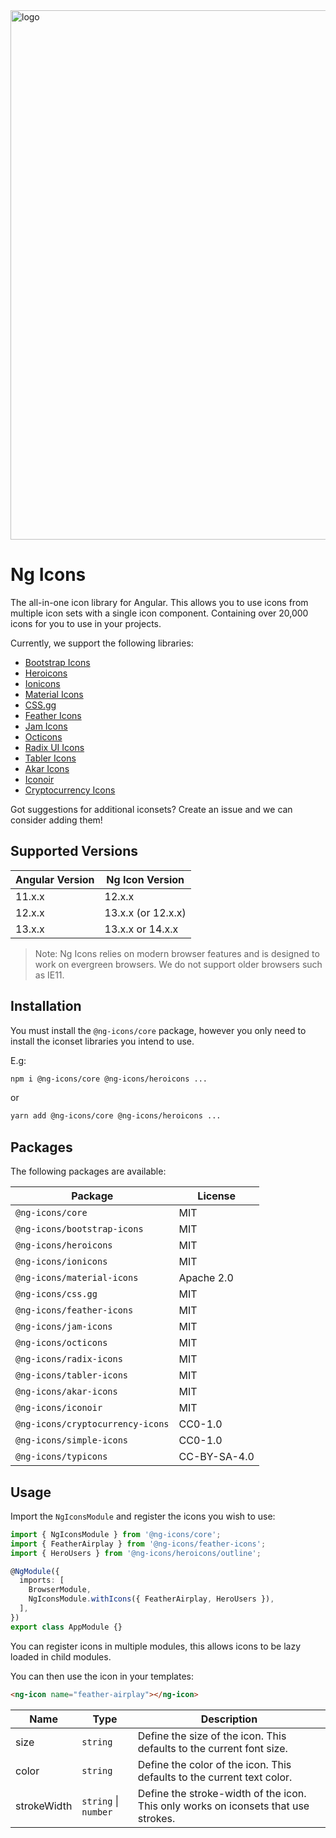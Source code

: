 <img width="847" alt="logo" src="https://user-images.githubusercontent.com/20795331/142078474-da890691-b524-4144-9640-2f7f9da3a3a3.png">
 
# Ng Icons

The all-in-one icon library for Angular. This allows you to use icons from multiple icon sets with a single icon component.
Containing over 20,000 icons for you to use in your projects.

Currently, we support the following libraries:

- [Bootstrap Icons](https://icons.getbootstrap.com/)
- [Heroicons](https://heroicons.com/)
- [Ionicons](https://ionic.io/ionicons)
- [Material Icons](https://fonts.google.com/icons?selected=Material+Icons)
- [CSS.gg](https://css.gg/)
- [Feather Icons](https://feathericons.com/)
- [Jam Icons](https://jam-icons.com/)
- [Octicons](https://github.com/primer/octicons)
- [Radix UI Icons](https://icons.modulz.app/)
- [Tabler Icons](https://tabler-icons.io/)
- [Akar Icons](https://akaricons.com/)
- [Iconoir](https://iconoir.com/)
- [Cryptocurrency Icons](http://cryptoicons.co/)

Got suggestions for additional iconsets? Create an issue and we can consider adding them!

## Supported Versions

| Angular Version | Ng Icon Version    |
| --------------- | ------------------ |
| 11.x.x          | 12.x.x             |
| 12.x.x          | 13.x.x (or 12.x.x) |
| 13.x.x          | 13.x.x or 14.x.x   |

> Note: Ng Icons relies on modern browser features and is designed to work on evergreen browsers. We do not support older browsers such as IE11.

## Installation

You must install the `@ng-icons/core` package, however you only need to install the iconset libraries you intend to use.

E.g:

```bash
npm i @ng-icons/core @ng-icons/heroicons ...
```

or

```bash
yarn add @ng-icons/core @ng-icons/heroicons ...
```

## Packages

The following packages are available:

| Package                          | License      |
| -------------------------------- | ------------ |
| `@ng-icons/core`                 | MIT          |
| `@ng-icons/bootstrap-icons`      | MIT          |
| `@ng-icons/heroicons`            | MIT          |
| `@ng-icons/ionicons`             | MIT          |
| `@ng-icons/material-icons`       | Apache 2.0   |
| `@ng-icons/css.gg`               | MIT          |
| `@ng-icons/feather-icons`        | MIT          |
| `@ng-icons/jam-icons`            | MIT          |
| `@ng-icons/octicons`             | MIT          |
| `@ng-icons/radix-icons`          | MIT          |
| `@ng-icons/tabler-icons`         | MIT          |
| `@ng-icons/akar-icons`           | MIT          |
| `@ng-icons/iconoir`              | MIT          |
| `@ng-icons/cryptocurrency-icons` | CC0-1.0      |
| `@ng-icons/simple-icons`         | CC0-1.0      |
| `@ng-icons/typicons`             | CC-BY-SA-4.0 |

## Usage

Import the `NgIconsModule` and register the icons you wish to use:

```ts
import { NgIconsModule } from '@ng-icons/core';
import { FeatherAirplay } from '@ng-icons/feather-icons';
import { HeroUsers } from '@ng-icons/heroicons/outline';

@NgModule({
  imports: [
    BrowserModule,
    NgIconsModule.withIcons({ FeatherAirplay, HeroUsers }),
  ],
})
export class AppModule {}
```

You can register icons in multiple modules, this allows icons to be lazy loaded in child modules.

You can then use the icon in your templates:

```html
<ng-icon name="feather-airplay"></ng-icon>
```

| Name        | Type                 | Description                                                                        |
| ----------- | -------------------- | ---------------------------------------------------------------------------------- |
| size        | `string`             | Define the size of the icon. This defaults to the current font size.               |
| color       | `string`             | Define the color of the icon. This defaults to the current text color.             |
| strokeWidth | `string` \| `number` | Define the stroke-width of the icon. This only works on iconsets that use strokes. |
